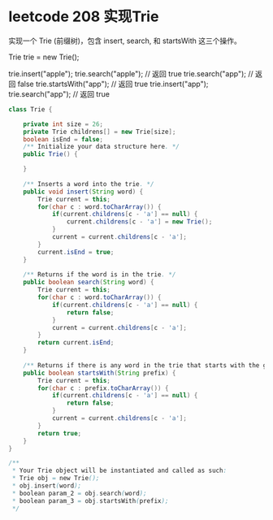 # leetcode 208 实现Trie

实现一个 Trie (前缀树)，包含 insert, search, 和 startsWith 这三个操作。

Trie trie = new Trie();

trie.insert("apple");
trie.search("apple");   // 返回 true
trie.search("app");     // 返回 false
trie.startsWith("app"); // 返回 true
trie.insert("app");   
trie.search("app");     // 返回 true


```java
class Trie {

    private int size = 26;
    private Trie childrens[] = new Trie[size];
    boolean isEnd = false;
    /** Initialize your data structure here. */
    public Trie() {

    }
    
    /** Inserts a word into the trie. */
    public void insert(String word) {
        Trie current = this;
        for(char c : word.toCharArray()) {
            if(current.childrens[c - 'a'] == null) {
                current.childrens[c - 'a'] = new Trie();
            }
            current = current.childrens[c - 'a'];
        }
        current.isEnd = true;
    }
    
    /** Returns if the word is in the trie. */
    public boolean search(String word) {
        Trie current = this;
        for(char c : word.toCharArray()) {
            if(current.childrens[c - 'a'] == null) {
                return false;
            }
            current = current.childrens[c - 'a'];
        }
        return current.isEnd;
    }
    
    /** Returns if there is any word in the trie that starts with the given prefix. */
    public boolean startsWith(String prefix) {
        Trie current = this;
        for(char c : prefix.toCharArray()) {
            if(current.childrens[c - 'a'] == null) {
                return false;
            }
            current = current.childrens[c - 'a'];
        }
        return true;
    }
}

/**
 * Your Trie object will be instantiated and called as such:
 * Trie obj = new Trie();
 * obj.insert(word);
 * boolean param_2 = obj.search(word);
 * boolean param_3 = obj.startsWith(prefix);
 */
```